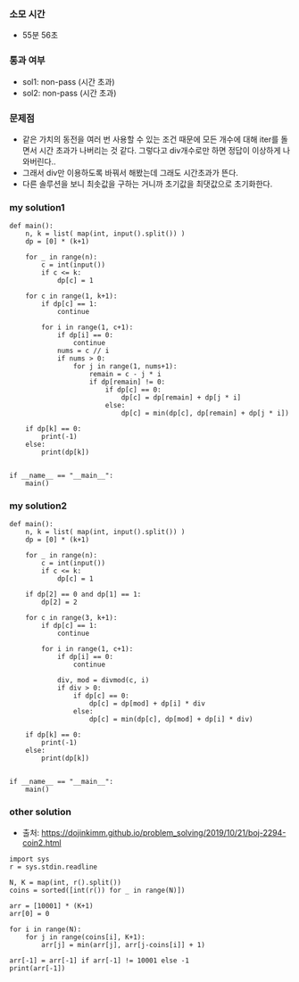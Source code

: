 ### 소모 시간
- 55분 56초

### 통과 여부
- sol1: non-pass (시간 초과)
- sol2: non-pass (시간 초과)

### 문제점
- 같은 가치의 동전을 여러 번 사용할 수 있는 조건 때문에 모든 개수에 대해 iter를 돌면서 시간 초과가 나버리는 것 같다. 그렇다고 div개수로만 하면 정답이 이상하게 나와버린다..
- 그래서 div만 이용하도록 바꿔서 해봤는데 그래도 시간초과가 뜬다.
- 다른 솔루션을 보니 최솟값을 구하는 거니까 초기값을 최댓값으로 초기화한다.

### my solution1
```
def main():
    n, k = list( map(int, input().split()) )
    dp = [0] * (k+1)

    for _ in range(n):
        c = int(input())
        if c <= k:
            dp[c] = 1

    for c in range(1, k+1):
        if dp[c] == 1:
            continue
        
        for i in range(1, c+1):
            if dp[i] == 0:
                continue
            nums = c // i
            if nums > 0:
                for j in range(1, nums+1):
                    remain = c - j * i
                    if dp[remain] != 0:
                        if dp[c] == 0:
                            dp[c] = dp[remain] + dp[j * i]
                        else:
                            dp[c] = min(dp[c], dp[remain] + dp[j * i])

    if dp[k] == 0:
        print(-1)
    else:
        print(dp[k])


if __name__ == "__main__":
    main()
```

### my solution2
```
def main():
    n, k = list( map(int, input().split()) )
    dp = [0] * (k+1)

    for _ in range(n):
        c = int(input())
        if c <= k:
            dp[c] = 1

    if dp[2] == 0 and dp[1] == 1:
        dp[2] = 2

    for c in range(3, k+1):
        if dp[c] == 1:
            continue
        
        for i in range(1, c+1):
            if dp[i] == 0:
                continue
            
            div, mod = divmod(c, i)
            if div > 0:
                if dp[c] == 0:
                    dp[c] = dp[mod] + dp[i] * div
                else:
                    dp[c] = min(dp[c], dp[mod] + dp[i] * div)
    
    if dp[k] == 0:
        print(-1)
    else:
        print(dp[k])


if __name__ == "__main__":
    main()
```

### other solution
- 출처: https://dojinkimm.github.io/problem_solving/2019/10/21/boj-2294-coin2.html
```
import sys
r = sys.stdin.readline

N, K = map(int, r().split())
coins = sorted([int(r()) for _ in range(N)])

arr = [10001] * (K+1)
arr[0] = 0

for i in range(N):
    for j in range(coins[i], K+1):
        arr[j] = min(arr[j], arr[j-coins[i]] + 1)

arr[-1] = arr[-1] if arr[-1] != 10001 else -1
print(arr[-1])
```